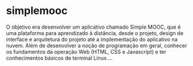 # simplemooc
O objetivo era desenvolver um aplicativo chamado Simple MOOC, que é uma plataforma para aprendizado à distância, desde o projeto, design de interface e arquitetura do projeto até a implementação do aplicativo na nuvem. Além de desenvolver a noção de programação em geral, conhecer os fundamentos da operação Web (HTML, CSS e Javascript) e ter conhecimentos básicos de terminal Linux....

